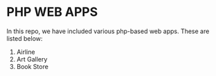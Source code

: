 #   PHP WEB APPS  
In this repo, we have included various php-based web apps. These are listed below:  
1. Airline
2. Art Gallery
3. Book Store
